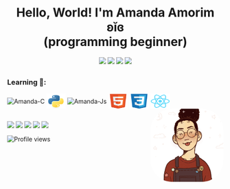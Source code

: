 <h1 align="center">Hello, World! I'm Amanda Amorim ʚĭɞ <br> (programming beginner) </h1>

<div align="center">
<img height="150em" src="https://github-profile-summary-cards.vercel.app/api/cards/profile-details?username=amandavsadev&theme=tokyonight"/> 
<img height="150em" src="https://github-readme-stats.vercel.app/api?username=amandavsadev&show_icons=true&theme=tokyonight&include_all_commits=true&count_private=false&hide_border=true"/> <img height="150em" src="https://github-readme-stats.vercel.app/api/top-langs/?username=amandavsadev&layout=compact&langs_count=7&theme=tokyonight&hide_border=true"/> <img height="150em" src="https://github-readme-streak-stats.herokuapp.com/?user=amandavsadev&theme=tokyonight&hide_border=true"/>

<!--  <a href="https://github.com/amandavsadev">
 <img width="435" src="https://github-readme-stats.vercel.app/api?username=amandavsadev&show_icons=true&theme=tokyonight&include_all_commits=true&count_private=true"/>
 <img width="368x" src="https://github-readme-stats.vercel.app/api/top-langs/?username=amandavsadev&layout=compact&langs_count=7&theme=tokyonight"/> --> 
 ##
</div>
  
<div>
  <h3>Learning 🌱: </h3><img align="center" alt="Amanda-C" height="35" width="45" src="https://cdn.jsdelivr.net/gh/devicons/devicon/icons/c/c-original.svg" />
  <img align="center" alt="Amanda-Python" height="35" width="45" src="https://raw.githubusercontent.com/devicons/devicon/master/icons/python/python-original.svg">
  <img align="center" alt="Amanda-Js" height="35" width="45" src="https://cdn.jsdelivr.net/gh/devicons/devicon/icons/javascript/javascript-original.svg">
  <img align="center" alt="Amanda-HTML" height="35" width="45" src="https://raw.githubusercontent.com/devicons/devicon/master/icons/html5/html5-original.svg">
  <img align="center" alt="Amanda-CSS" height="35" width="45" src="https://raw.githubusercontent.com/devicons/devicon/master/icons/css3/css3-original.svg">
  <img align="center" alt="Amanda-ReactNative" height="35" width="45" src="https://raw.githubusercontent.com/devicons/devicon/master/icons/react/react-original.svg">
  <img align="right" alt="Amanda-Pic" height="170" style="border-radius:50px;" src="picrew-amanda.png">
  </div>
  
##
 
<div>
  <a href="https://www.linkedin.com/in/amandaamorimdev" target="_blank"><img src="https://img.shields.io/badge/-LinkedIn-%230077B5?style=for-the-badge&logo=linkedin&logoColor=white" target="_blank"></a> 
  <a href="#" target="_blank"><img src="https://img.shields.io/badge/Wordpress-21759B?style=for-the-badge&logo=wordpress&logoColor=white"></a>
  <a href = "mailto:amandavsadev@gmail.com"><img src="https://img.shields.io/badge/Gmail-D14836?style=for-the-badge&logo=gmail&logoColor=white" target="_blank"></a>
  <img src="https://img.shields.io/badge/Visual_Studio_Code-0078D4?style=for-the-badge&logo=visual%20studio%20code&logoColor=white" target="_blank">
 <a href="#"><img src="https://img.shields.io/badge/Discord-7289DA?style=for-the-badge&logo=discord&logoColor=white"></a>
 <p align="left"> <img src="https://komarev.com/ghpvc/?username=amandavsadev&color=blue" alt="Profile views" /> </p>
</div>
  
